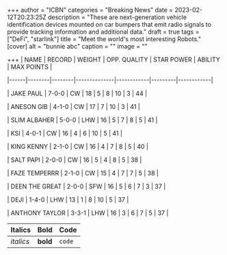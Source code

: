 +++
author = "ICBN"
categories = "Breaking News"
date = 2023-02-12T20:23:25Z
description = "These are next-generation vehicle identification devices mounted on car bumpers that emit radio signals to provide tracking information and additional data."
draft = true
tags = ["DeFi", "starlink"]
title = "Meet the world's most interesting Robots."
[cover]
alt = "bunnie abc"
caption = ""
image = ""

+++
| NAME | RECORD | WEIGHT | OPP. QUALITY | STAR POWER | ABILITY | MAX POINTS |

|------|--------|--------|--------------|------------|---------|------------|

| JAKE PAUL | 7-0-0 | CW | 18 | 5 | 8 | 10 | 3 | 44 |

| ANESON GIB | 4-1-0 | CW | 17 | 7 | 10 | 3 | 41 |

| SLIM ALBAHER | 5-0-0 | LHW | 16 | 5 | 7 | 8 | 5 | 41 |

| KSI | 4-0-1 | CW | 16 | 4 | 6 | 10 | 5 | 41 |

| KING KENNY | 2-1-0 | CW | 16 | 4 | 7 | 8 | 5 | 40 |

| SALT PAPI | 2-0-0 | CW | 16 | 5 | 4 | 8 | 5 | 38 |

| FAZE TEMPERRR | 2-1-0 | CW | 15 | 4 | 7 | 7 | 5 | 38 |

| DEEN THE GREAT | 2-0-0 | SFW | 16 | 5 | 6 | 7 | 3 | 37 |

| DEJI | 1-4-0 | LHW | 13 | 1 | 8 | 10 | 5 | 37 |

| ANTHONY TAYLOR | 3-3-1 | LHW | 16 | 3 | 6 | 7 | 5 | 37 |


| Italics   | Bold     | Code   |
| --------- | -------- | ------ |
| _italics_ | **bold** | `code` |
